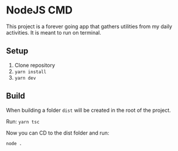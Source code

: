 # NodeJS CMD
This project is a forever going app that gathers utilities from my daily activities. It is meant to run on terminal.

## Setup

1. Clone repository
1. `yarn install`
1. `yarn dev`

## Build
When building a folder `dist` will be created in the root of the project.

Run:
`yarn tsc`

Now you can CD to the dist folder and run:

`node .`